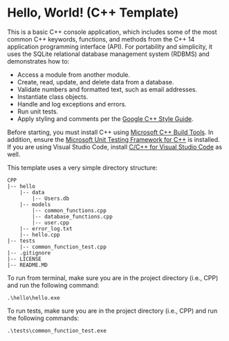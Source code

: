 # Hello, World! (C++ Template)

This is a basic C++ console application, which includes some of the most common C++ keywords, functions, and methods from the C++ 14 application programming interface (API). For portability and simplicity, it uses the SQLite relational database management system (RDBMS) and demonstrates how to:

- Access a module from another module.
- Create, read, update, and delete data from a database.
- Validate numbers and formatted text, such as email addresses.
- Instantiate class objects.
- Handle and log exceptions and errors.
- Run unit tests.
- Apply styling and comments per the [Google C++ Style Guide](https://google.github.io/styleguide/cppguide.html).

Before starting, you must install C++ using [Microsoft C++ Build Tools](https://visualstudio.microsoft.com/visual-cpp-build-tools/). In addition, ensure the [Microsoft Unit Testing Framework for C++](https://docs.microsoft.com/en-us/visualstudio/test/writing-unit-tests-for-c-cpp?view=vs-2019) is installed. If you are using Visual Studio Code, install [C/C++ for Visual Studio Code](https://marketplace.visualstudio.com/items?itemName=ms-vscode.cpptools) as well.

This template uses a very simple directory structure:

    CPP
    |-- hello
        |-- data
            |-- Users.db
        |-- models
            |-- common_functions.cpp
            |-- database_functions.cpp
            |-- user.cpp
        |-- error_log.txt
        |-- hello.cpp
    |-- tests
        |-- common_function_test.cpp
    |-- .gitignore
    |-- LICENSE
    |-- README.MD

To run from terminal, make sure you are in the project directory (i.e., CPP) and run the following command:

    .\hello\hello.exe

To run tests, make sure you are in the project directory  (i.e., CPP) and run the following commands:

    .\tests\common_function_test.exe
